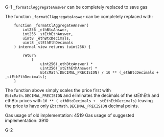 G-1 `_formatClAggregateAnswer` can be completely replaced to save gas

The function `_formatClAggregateAnswer` can be completely replaced with:

```
    function _formatClAggregateAnswer(
        int256 _ethBtcAnswer,
        int256 _stEthEthAnswer,
        uint8 _ethBtcDecimals,
        uint8 _stEthEthDecimals
    ) internal view returns (uint256) {

        return
            (
                uint256(_ethBtcAnswer) *
                uint256(_stEthEthAnswer) *
                EbtcMath.DECIMAL_PRECISION) / 10 ** (_ethBtcDecimals + _stEthEthDecimals);
    }
```

The function above simply scales the price first with `EbtcMath.DECIMAL_PRECISION` and eliminates the decimals of the stEthEth and ethBtc prices with `10 ** (_ethBtcDecimals + _stEthEthDecimals)` leaving the price to have only `EbtcMath.DECIMAL_PRECISION` decimal points.

Gas usage of old implementation: 4519
Gas usage of suggested implementation: 3910

G-2 